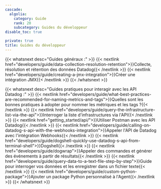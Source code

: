 ```yaml
---
cascade:
  algolia:
    category: Guide
    rank: 20
    subcategory: Guides du développeur
disable_toc: true

private: true
title: Guides du développeur
---
```


{{< whatsnext desc="Guides généraux :" >}}
    {{< nextlink href="developers/guide/data-collection-resolution-retention">}}Collecte, résolution et rétention des données Datadog{{< /nextlink >}}
    {{< nextlink href="developers/guide/creating-a-jmx-integration">}}Créer une intégration JMX{{< /nextlink >}}
{{< /whatsnext >}}

{{< whatsnext desc="Guides pratiques pour interagir avec les API Datadog :" >}}
    {{< nextlink href="developers/guide/what-best-practices-are-recommended-for-naming-metrics-and-tags">}}Quelles sont les bonnes pratiques à adopter pour nommer les métriques et les tags ?{{< /nextlink >}}
    {{< nextlink href="developers/guide/query-the-infrastructure-list-via-the-api">}}Interroger la liste d'infrastructures via l'API{{< /nextlink >}}
    {{< nextlink href="getting_started/api/">}}Utiliser Postman avec les API Datadog{{< /nextlink >}}
    {{< nextlink href="developers/guide/calling-on-datadog-s-api-with-the-webhooks-integration">}}Appeler l'API de Datadog avec l'intégration Webhooks{{< /nextlink >}}
    {{< nextlink href="developers/guide/dogshell-quickly-use-datadog-s-api-from-terminal-shell">}}Dogshell{{< /nextlink >}}
    {{< nextlink href="developers/guide/dogwrap">}}Appeler des commandes et générer des événements à partir de résultats{{< /nextlink >}}
    {{< nextlink href="developers/guide/query-data-to-a-text-file-step-by-step">}}Guide pour interroger vos données et les enregistrer dans un fichier texte{{< /nextlink >}}
    {{< nextlink href="developers/guide/custom-python-package">}}Ajouter un package Python personnalisé à l'Agent{{< /nextlink >}}
{{< /whatsnext >}}
